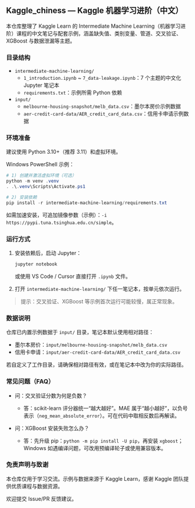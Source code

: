 ## Kaggle_chiness — Kaggle 机器学习进阶（中文）

本仓库整理了 Kaggle Learn 的 Intermediate Machine Learning（机器学习进阶）课程的中文笔记与配套示例，涵盖缺失值、类别变量、管道、交叉验证、XGBoost 与数据泄漏等主题。

### 目录结构

- `intermediate-machine-learning/`
  - `1_introduction.ipynb` ~ `7_data-leakage.ipynb`：7 个主题的中文化 Jupyter 笔记本
  - `requirements.txt`：示例所需 Python 依赖
- `input/`
  - `melbourne-housing-snapshot/melb_data.csv`：墨尔本房价示例数据
  - `aer-credit-card-data/AER_credit_card_data.csv`：信用卡申请示例数据

### 环境准备

建议使用 Python 3.10+（推荐 3.11）和虚拟环境。

Windows PowerShell 示例：

```powershell
# 1) 创建并激活虚拟环境（可选）
python -m venv .venv
. .\.venv\Scripts\Activate.ps1

# 2) 安装依赖
pip install -r intermediate-machine-learning/requirements.txt
```

如需加速安装，可追加镜像参数（示例）：`-i https://pypi.tuna.tsinghua.edu.cn/simple`。

### 运行方式

1. 安装依赖后，启动 Jupyter：

   ```powershell
   jupyter notebook
   ```

   或使用 VS Code / Cursor 直接打开 `.ipynb` 文件。

2. 打开 `intermediate-machine-learning/` 下任一笔记本，按单元依次运行。

> 提示：交叉验证、XGBoost 等示例首次运行可能较慢，属正常现象。

### 数据说明

仓库已内置示例数据于 `input/` 目录，笔记本默认使用相对路径：

- 墨尔本房价：`input/melbourne-housing-snapshot/melb_data.csv`
- 信用卡申请：`input/aer-credit-card-data/AER_credit_card_data.csv`

若自定义了工作目录，请确保相对路径有效，或在笔记本中改为你的实际路径。

### 常见问题（FAQ）

- 问：交叉验证分数为何是负数？

  - 答：scikit-learn 评分器统一“越大越好”。MAE 属于“越小越好”，以负号表示（`neg_mean_absolute_error`）。可在代码中取相反数后再解读。

- 问：XGBoost 安装失败怎么办？
  - 答：先升级 pip：`python -m pip install -U pip`，再安装 `xgboost`；Windows 如遇编译问题，可改用预编译轮子或使用兼容版本。

### 免责声明与致谢

本仓库仅用于学习交流。示例与数据来源于 Kaggle Learn，感谢 Kaggle 团队提供优质课程与数据资源。

欢迎提交 Issue/PR 反馈建议。
